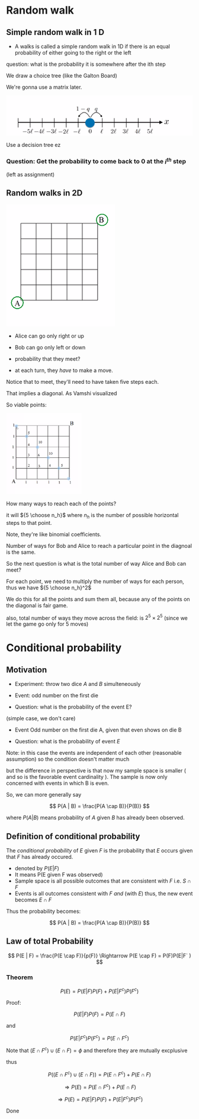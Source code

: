 # Random walk 

## Simple random walk in 1 D
- A walks is called a simple random walk in 1D if there is an equal probability of either going to the right or the left 

question: what is the probability it is somewhere after the ith step 

We draw a choice tree (like the Galton Board)

We're gonna use a matrix later.

![1d random walk](./1dwalk.png)

Use a decision tree 
ez

### Question: Get the probability to come back to $0$ at the $i^{th}$ step

(left as assignment)

## Random walks in 2D

![2d walk](./2dwalk.png)

- Alice can go only right or up
- Bob can go only left or down
- probability that they meet?

- at each turn, they _have_ to make a move.


Notice that to meet, they'll need to have taken five steps each.

That implies a diagonal. As Vamshi visualized

So viable points:

![viable points](./viable.png)

How many ways to reach each of the points?

it will ${5 \choose n_h}$ where $n_h$ is the number of possible horizontal steps to that point.

Note, they're like binomial coefficients. 

Number of ways for Bob and Alice to reach a particular point in the diagnoal is the same.

So the next question is what is the total number of way Alice and Bob can meet? 

For each point, we need to multiply the number of ways for each person, thus we have ${5 \choose n_h}^2$

We do this for all the points and sum them all, because any of the points on the diagonal is fair game.

also, total number of ways they move across the field: is $2^5 \times 2^5$ (since we let the game go only for $5$ moves)


# Conditional probability

## Motivation 

- Experiment: throw two dice $A$ and $B$ simulteneously 

- Event: odd number on the first die 
- Question: what is the probability of the event E?

(simple case, we don't care)



- Event Odd number on the first die A, given that even shows on die B

- Question: what is the probability of event $E$

Note: in this case the events are independent of each other (reasonable assumption) so the condition doesn't matter much 

but the difference in perspective is that now my sample space is smaller ( and so is the favorable event cardinality ). The sample is now only concerned with events in which B is even. 


So, we can more generally say 

$$
P(A | B) = \frac{P(A \cap B)}{P(B)}
$$

where $P(A|B)$ means probability of $A$ given $B$ has already been observed.

## Definition of conditional probability 

The _conditional probability_ of $E$ given $F$ is the probability that $E$ occurs given that $F$ has already occured.

- denoted by $P(E|F)$
- It means P(E given F was observed)
- Sample space is all possible outcomes that are consistent with $F$ i.e. $S \cap F$
- Events is all outcomes consistent with $F$ _and_ (with $E$) thus, the new event becomes $E \cap F$

Thus the probability becomes: 

$$
P(A | B) = \frac{P(A \cap B)}{P(B)}
$$



## Law of total Probability 

$$
P(E | F) = \frac{P(E \cap F)}{p(F)} \Rightarrow P(E \cap F) = P(F)P(E|F`  )
$$

### Theorem

$$
P(E) = P(E|F)P(F) + P(E|F^c)P(F^c)
$$

Proof:

$$
P(E|F)P(F) = P(E \cap F)
$$

and

$$
P(E|F^c)P(F^c) = P(E \cap F^c)
$$

Note that $(E \cap F^c) \cup (E \cap F) = \phi$ and therefore they are mutually excplusive 


thus 

$$
P((E \cap F^c) \cup (E \cap F)) =  P(E \cap F^c) + P(E \cap F)
$$

$$
\Rightarrow P(E) = P(E \cap F^c) + P(E \cap F)
$$

$$
\Rightarrow P(E) = P(E|F)P(F) + P(E|F^c)P(F^c)
$$

Done

